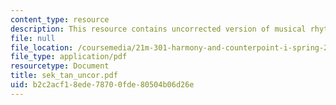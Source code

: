 ```yaml
---
content_type: resource
description: This resource contains uncorrected version of musical rhythm.
file: null
file_location: /coursemedia/21m-301-harmony-and-counterpoint-i-spring-2005/b2c2acf18ede78700fde80504b06d26e_sek_tan_uncor.pdf
file_type: application/pdf
resourcetype: Document
title: sek_tan_uncor.pdf
uid: b2c2acf1-8ede-7870-0fde-80504b06d26e
---
```

